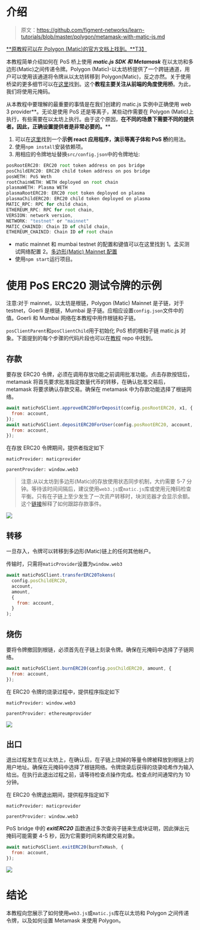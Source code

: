 # 介绍

> 原文：<https://github.com/figment-networks/learn-tutorials/blob/master/polygon/metamask-with-matic-js.md>

[**原教程可以在 Polygon (Matic)的官方文档上找到。**T3】](https://docs.matic.network/docs/develop/pos-using-metamask)

本教程简单介绍如何在 PoS 桥上使用 ***matic.js SDK 和 Metamask*** 在以太坊和多边形(Matic)之间传递令牌。Polygon (Matic)-以太坊桥提供了一个跨链通道，用户可以使用该通道将令牌从以太坊转移到 Polygon(Matic)，反之亦然。关于使用桥梁的更多细节可以在[这里](https://docs.matic.network/docs/develop/ethereum-matic/pos/getting-started)找到。这个**教程主要关注从前端的角度使用桥**。为此，我们将使用元掩码。

从本教程中要理解的最重要的事情是在我们创建的 matic.js 实例中正确使用 web 3 provider**。无论是使用 PoS 还是等离子，某些动作需要在 Polygon (Matic)上执行，有些需要在以太坊上执行。由于这个原因，**在不同的场景下需要不同的提供者。因此，正确设置提供者是非常必要的。****

1.  可以在[这里](https://github.com/maticnetwork/pos-plasma-tutorial)找到一个**示例 react 应用程序，演示等离子体和 PoS 桥**的用法。
2.  使用`npm install`安装依赖项。
3.  用相应的令牌地址替换`src/config.json`中的令牌地址:

```js
posRootERC20: ERC20 root token address on pos bridge
posChildERC20: ERC20 child token address on pos bridge
posWETH: PoS Weth
rootChainWETH: WETH deployed on root chain
plasmaWETH: Plasma WETH
plasmaRootERC20: ERC20 root token deployed on plasma
plasmaChildERC20: ERC20 child token deployed on plasma
MATIC_RPC: RPC for child chain,
ETHEREUM_RPC: RPC for root chain,
VERSION: network version,
NETWORK: "testnet" or "mainnet"
MATIC_CHAINID: Chain ID of child chain,
ETHEREUM_CHAINID: Chain ID of root chain 
```

*   matic mainnet 和 mumbai testnet 的配置和键值可以在这里找到 1。孟买测试网络配置 2。[多边形(Matic) Mainnet 配置](https://static.matic.network/network/mainnet/v1/index.json)
*   使用`npm start`运行项目。

# 使用 PoS ERC20 测试令牌的示例

注意:对于 mainnet，以太坊是根链，Polygon (Matic) Mainnet 是子链，对于 testnet，Goerli 是根链，Mumbai 是子链。应相应设置`config.json`文件中的值。Goerli 和 Mumbai 网络在本教程中用作根链和子链。

`posClientParent`和`posClientChild`用于初始化 PoS 桥的根和子链 matic.js 对象。下面提到的每个步骤的代码片段也可以在[教程](https://github.com/maticnetwork/pos-plasma-tutorial) repo 中找到。

## 存款

要存放 ERC20 令牌，必须在调用存放功能之前调用批准功能。点击存款按钮后，metamask 将首先要求批准指定数量代币的转移，在确认批准交易后，metamask 将要求确认存款交易。确保在 metamask 中为存款功能选择了根链网络。

```js
await maticPoSClient.approveERC20ForDeposit(config.posRootERC20, x1, {
  from: account,
});
await maticPoSClient.depositERC20ForUser(config.posRootERC20, account, amount, {
  from: account,
});
```

在存放 ERC20 令牌期间，提供者指定如下

`maticProvider: maticprovider`

`parentProvider: window.web3`

> 注意:从以太坊到多边形(Matic)的存放使用状态同步机制，大约需要 5-7 分钟。等待该时间间隔后，建议使用`web3.js`或`matic.js`库或使用元掩码检查平衡。只有在子链上至少发生了一次资产转移时，块浏览器才会显示余额。这个[链接](https://docs.matic.network/docs/develop/ethereum-matic/pos/deposit-withdraw-event-pos/)解释了如何跟踪存款事件。

![](img/fe474ca55db39ba58a97413236768a1b.png)

## 转移

一旦存入，令牌可以转移到多边形(Matic)链上的任何其他帐户。

传输时，只需将`maticProvider`设置为`window.web3`

```js
await maticPoSClient.transferERC20Tokens(
  config.posChildERC20,
  account,
  amount,
  {
    from: account,
  }
);
```

## 烧伤

要将令牌撤回到根链，必须首先在子链上刻录令牌。确保在元掩码中选择了子链网络。

```js
await maticPoSClient.burnERC20(config.posChildERC20, amount, {
  from: account,
});
```

在 ERC20 令牌的烧录过程中，提供程序指定如下

`maticProvider: window.web3`

`parentProvider: ethereumprovider`

![](img/3863bc5f15558d1115fed888926a097c.png)

## 出口

退出过程发生在以太坊上，在确认后，在子链上烧掉的等量令牌被释放到根链上的用户地址。确保在元掩码中选择了根链网络。令牌烧录后获得的烧录哈希作为输入给出。在执行此退出过程之前，请等待检查点操作完成。检查点时间通常约为 10 分钟。

在 ERC20 令牌退出期间，提供程序指定如下

`maticProvider: maticprovider`

`parentProvider: window.web3`

PoS bridge 中的 ***exitERC20*** 函数通过多次查询子链来生成块证明，因此弹出元掩码可能需要 4-5 秒，因为它需要时间来构建交易对象。

```js
await maticPoSClient.exitERC20(burnTxHash, {
  from: account,
});
```

![](img/fafbfc307bc9514104f87a4f5109e7ce.png)

# 结论

本教程向您展示了如何使用`web3.js`或`matic.js`库在以太坊和 Polygon 之间传递令牌，以及如何设置 Metamask 来使用 Polygon。
